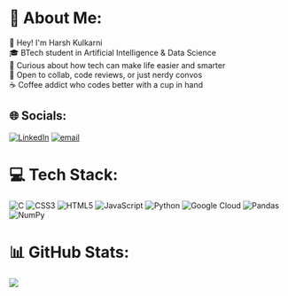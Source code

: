 # 💫 About Me:
👋 Hey! I'm Harsh Kulkarni<br>🎓 BTech student in Artificial Intelligence & Data Science<br>🤖 Curious about how tech can make life easier and smarter<br>🤝 Open to collab, code reviews, or just nerdy convos<br>☕ Coffee addict who codes better with a cup in hand


## 🌐 Socials:
[![LinkedIn](https://img.shields.io/badge/LinkedIn-%230077B5.svg?logo=linkedin&logoColor=white)](https://www.linkedin.com/in/harsh-kulkarni-22869a318/) [![email](https://img.shields.io/badge/Email-D14836?logo=gmail&logoColor=white)](mailto:kulkarniharsh117@gmail.com) 

# 💻 Tech Stack:
![C](https://img.shields.io/badge/c-%2300599C.svg?style=flat&logo=c&logoColor=white) ![CSS3](https://img.shields.io/badge/css3-%231572B6.svg?style=flat&logo=css3&logoColor=white) ![HTML5](https://img.shields.io/badge/html5-%23E34F26.svg?style=flat&logo=html5&logoColor=white) ![JavaScript](https://img.shields.io/badge/javascript-%23323330.svg?style=flat&logo=javascript&logoColor=%23F7DF1E) ![Python](https://img.shields.io/badge/python-3670A0?style=flat&logo=python&logoColor=ffdd54) ![Google Cloud](https://img.shields.io/badge/GoogleCloud-%234285F4.svg?style=flat&logo=google-cloud&logoColor=white) ![Pandas](https://img.shields.io/badge/pandas-%23150458.svg?style=flat&logo=pandas&logoColor=white) ![NumPy](https://img.shields.io/badge/numpy-%23013243.svg?style=flat&logo=numpy&logoColor=white)
# 📊 GitHub Stats:
![](https://nirzak-streak-stats.vercel.app/?user=harsh-k-117&theme=transparent&hide_border=false)<br/>

